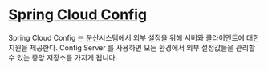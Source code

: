 # [Spring Cloud Config](https://spring.io/projects/spring-cloud-config)

Spring Cloud Config 는 분산시스템에서 외부 설정을 위해 서버와 클라이언트에 대한 지원을 제공한다.
Config Server 를 사용하면 모든 환경에서 외부 설정값들을 관리할 수 있는 중앙 저장소를 가지게 됩니다.

